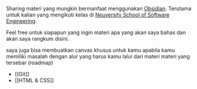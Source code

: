 Sharing materi yang mungkin bermanfaat menggunakan [Obsidian](obsidian.md). Terutama untuk kalian yang mengikuti kelas di [Neuversity School of Software Engineering](https://www.neuversity.id/).

Feel free untuk siapapun yang ingin materi apa yang akan saya bahas dan akan saya rangkum disini.

saya juga bisa membuatkan canvas khusus untuk kamu apabila kamu memiliki masalah dengan alur yang harus kamu lalui dari materi materi yang tersebar (roadmap)


- [[Git]]
- [[HTML & CSS]]